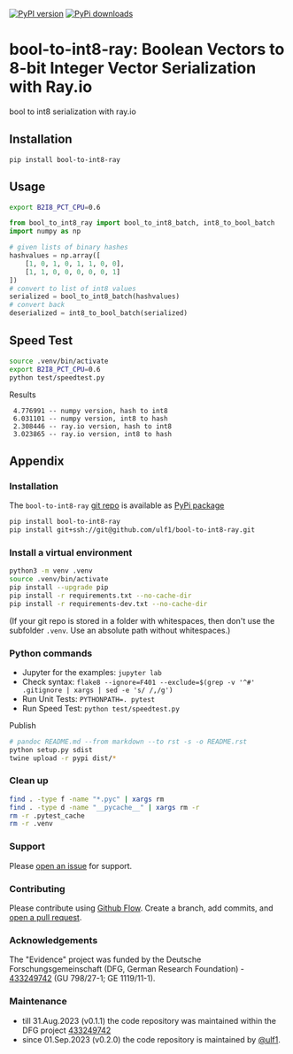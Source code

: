 [![PyPI version](https://badge.fury.io/py/bool-to-int8-ray.svg)](https://badge.fury.io/py/bool-to-int8-ray)
[![PyPi downloads](https://img.shields.io/pypi/dm/bool-to-int8-ray)](https://img.shields.io/pypi/dm/bool-to-int8-ray)

# bool-to-int8-ray: Boolean Vectors to 8-bit Integer Vector Serialization with Ray.io
bool to int8 serialization with ray.io

## Installation

```
pip install bool-to-int8-ray
```

## Usage

```sh
export B2I8_PCT_CPU=0.6
```

```py
from bool_to_int8_ray import bool_to_int8_batch, int8_to_bool_batch
import numpy as np

# given lists of binary hashes
hashvalues = np.array([
    [1, 0, 1, 0, 1, 1, 0, 0],
    [1, 1, 0, 0, 0, 0, 0, 1]
])
# convert to list of int8 values
serialized = bool_to_int8_batch(hashvalues)
# convert back
deserialized = int8_to_bool_batch(serialized)
```

## Speed Test

```sh
source .venv/bin/activate
export B2I8_PCT_CPU=0.6
python test/speedtest.py
```

Results
```
 4.776991 -- numpy version, hash to int8
 6.031101 -- numpy version, int8 to hash
 2.308446 -- ray.io version, hash to int8
 3.023865 -- ray.io version, int8 to hash
```

## Appendix

### Installation
The `bool-to-int8-ray` [git repo](http://github.com/ulf1/bool-to-int8-ray) is available as [PyPi package](https://pypi.org/project/bool-to-int8-ray)

```sh
pip install bool-to-int8-ray
pip install git+ssh://git@github.com/ulf1/bool-to-int8-ray.git
```

### Install a virtual environment

```sh
python3 -m venv .venv
source .venv/bin/activate
pip install --upgrade pip
pip install -r requirements.txt --no-cache-dir
pip install -r requirements-dev.txt --no-cache-dir
```

(If your git repo is stored in a folder with whitespaces, then don't use the subfolder `.venv`. Use an absolute path without whitespaces.)

### Python commands

* Jupyter for the examples: `jupyter lab`
* Check syntax: `flake8 --ignore=F401 --exclude=$(grep -v '^#' .gitignore | xargs | sed -e 's/ /,/g')`
* Run Unit Tests: `PYTHONPATH=. pytest`
* Run Speed Test: `python test/speedtest.py`

Publish

```sh
# pandoc README.md --from markdown --to rst -s -o README.rst
python setup.py sdist 
twine upload -r pypi dist/*
```

### Clean up 

```sh
find . -type f -name "*.pyc" | xargs rm
find . -type d -name "__pycache__" | xargs rm -r
rm -r .pytest_cache
rm -r .venv
```


### Support
Please [open an issue](https://github.com/ulf1/bool-to-int8-ray/issues/new) for support.


### Contributing
Please contribute using [Github Flow](https://guides.github.com/introduction/flow/). Create a branch, add commits, and [open a pull request](https://github.com/ulf1/bool-to-int8-ray/compare/).

### Acknowledgements
The "Evidence" project was funded by the Deutsche Forschungsgemeinschaft (DFG, German Research Foundation) - [433249742](https://gepris.dfg.de/gepris/projekt/433249742) (GU 798/27-1; GE 1119/11-1).

### Maintenance
- till 31.Aug.2023 (v0.1.1) the code repository was maintained within the DFG project [433249742](https://gepris.dfg.de/gepris/projekt/433249742)
- since 01.Sep.2023 (v0.2.0) the code repository is maintained by [@ulf1](https://github.com/ulf1).
